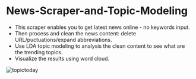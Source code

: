 # News-Scraper-and-Topic-Modeling

- This scraper enables you to get latest news online - no keywords input.
- Then process and clean the news content: delete URL/puctuations/expand abbreviations.
- Use LDA topic modeling to analysis the clean content to see what are the trending topics.
- Visualize the results using word cloud.

![topictoday](https://user-images.githubusercontent.com/55762821/85303407-6dd56c00-b478-11ea-82b5-b1240670559c.png)
